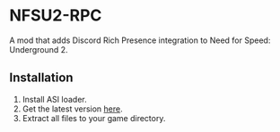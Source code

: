 # NFSU2-RPC

A mod that adds Discord Rich Presence integration to Need for Speed: Underground 2.  

## Installation

1. Install ASI loader.
2. Get the latest version [here](https://github.com/wictornogueira/nfsu2-rpc/releases/latest/download/discord-rpc.zip).
3. Extract all files to your game directory.
